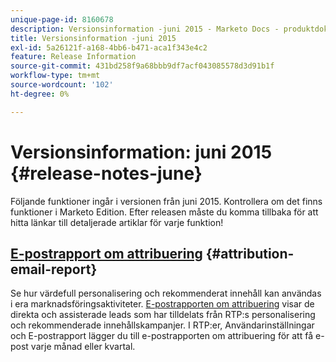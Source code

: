 ```yaml
---
unique-page-id: 8160678
description: Versionsinformation -juni 2015 - Marketo Docs - produktdokumentation
title: Versionsinformation -juni 2015
exl-id: 5a26121f-a168-4bb6-b471-aca1f343e4c2
feature: Release Information
source-git-commit: 431bd258f9a68bbb9df7acf043085578d3d91b1f
workflow-type: tm+mt
source-wordcount: '102'
ht-degree: 0%

---
```


# Versionsinformation: juni 2015 {#release-notes-june}

Följande funktioner ingår i versionen från juni 2015. Kontrollera om det finns funktioner i Marketo Edition. Efter releasen måste du komma tillbaka för att hitta länkar till detaljerade artiklar för varje funktion!

## [E-postrapport om attribuering](/help/marketo/product-docs/web-personalization/reporting-for-web-personalization/email-reports.md) {#attribution-email-report}

Se hur värdefull personalisering och rekommenderat innehåll kan användas i era marknadsföringsaktiviteter. [E-postrapporten om attribuering](/help/marketo/product-docs/web-personalization/reporting-for-web-personalization/email-reports.md) visar de direkta och assisterade leads som har tilldelats från RTP:s personalisering och rekommenderade innehållskampanjer. I RTP:er, Användarinställningar och E-postrapport lägger du till e-postrapporten om attribuering för att få e-post varje månad eller kvartal.
